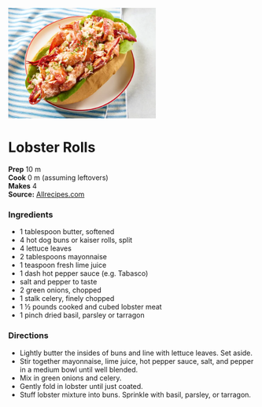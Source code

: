 <a href="/images/lobster-rolls.webp"><img src="/images/lobster-rolls.webp" width="300"></a>

#  Lobster Rolls

**Prep** 10 m  
**Cook** 0 m  (assuming leftovers)  
**Makes** 4  
**Source:** [Allrecipes.com](https://www.allrecipes.com/recipe/98979/lobster-rolls/)

###  Ingredients

* 1 tablespoon butter, softened  
* 4 hot dog buns or kaiser rolls, split  
* 4 lettuce leaves   
* 2 tablespoons mayonnaise  
* 1 teaspoon fresh lime juice  
* 1 dash hot pepper sauce (e.g. Tabasco)  
* salt and pepper to taste   
* 2 green onions, chopped  
* 1 stalk celery, finely chopped   
* 1 ½ pounds cooked and cubed lobster meat  
* 1 pinch dried basil, parsley or tarragon  

### Directions
* Lightly butter the insides of buns and line with lettuce leaves. Set aside.  
* Stir together mayonnaise, lime juice, hot pepper sauce, salt, and pepper in a medium bowl until well blended.  
* Mix in green onions and celery.  
* Gently fold in lobster until just coated.  
* Stuff lobster mixture into buns. Sprinkle with basil, parsley, or tarragon.  
